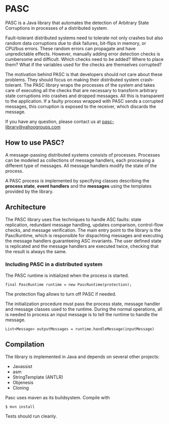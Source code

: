 PASC
====

PASC is a Java library that automates the detection of Arbitrary State Corruptions in processes of a distributed system.

Fault-tolerant distributed systems need to tolerate not only crashes but also random data corruptions due to disk failures, bit-flips in memory, or CPU/bus errors. These random errors can propagate and have unpredictable effects. However, manually adding error detection checks is cumbersome and difficult. Which checks need to be added? Where to place them? What if the variables used for the checks are themselves corrupted?

The motivation behind PASC is that developers should not care about these problems. They should focus on making their distributed system crash-tolerant. The PASC library wraps the processes of the system and takes care of executing all the checks that are necessary to transform arbitrary state corruptions into crashes and dropped messages. All this is transparent to the application. If a faulty process wrapped with PASC sends a corrupted messages, this corruption is exposed to the receiver, which discards the message. 

If you have any question, please contact us at pasc-library@yahoogroups.com

How to use PASC?
----------------

A message-passing distributed systems consists of processes. Processes can be modeled as collections of message handlers, each processing a different type of messages. All message handlers modify the state of the process.

A PASC process is implemented by specifying classes describing the **process state**, **event handlers** and the **messages** using the templates provided by the library.


Architecture
------------

The PASC library uses five techniques to handle ASC faults: state replication, redundant message handling, updates comparison, control-flow checks, and message verification. The main entry point to the library is the PascRuntime, which is responsible for dispachting messages and executing the message handlers guaranteeing ASC invariants. The user defined state is replicated and the message handlers are executed twice, checking that the result is always the same.

### Including PASC in a distributed system

The PASC runtime is initialized when the process is started. 

    final PascRuntime runtime = new PascRuntime(protection);

The protection flag allows to turn off PASC if needed.

The initialization procedure must pass the process state, message handler and message classes used to the runtime. During the normal operations, all is needed to process an input message is to tell the runtime to handle the message. 

    List<Message> outputMessages = runtime.handleMessage(inputMessage)

Compilation
-----------

The library is implemented in Java and depends on several other projects:
* Javassist
* asm
* StringTemplate (ANTLR)
* Objenesis
* Cloning

Pasc uses maven as its buildsystem. Compile with

    $ mvn install

Tests should run cleanly.
